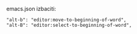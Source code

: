 

emacs.json izbaciti:
    
    "alt-b": "editor:move-to-beginning-of-word",
    "alt-B": "editor:select-to-beginning-of-word",

